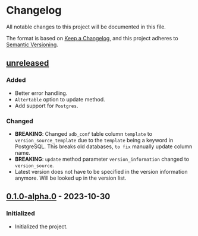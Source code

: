 # Changelog

All notable changes to this project will be documented in this file.

The format is based on [Keep a Changelog](https://keepachangelog.com/en/1.1.0/),
and this project adheres to [Semantic Versioning](https://semver.org/spec/v2.0.0.html).

## [unreleased]

### Added

 - Better error handling.
 - `Altertable` option to update method.
 - Add support for `Postgres`.

### Changed
- **BREAKING**: Changed `adb_conf` table column `template` to `version_source_template` due to the `template` being a keyword in PostgreSQL. This breaks old databases, `to fix` manually update column name.
- **BREAKING**: `update` method parameter `version_information` changed to `version_source`.
 - Latest version does not have to be specified in the version information anymore. Will be looked up in the version list.

## [0.1.0-alpha.0] - 2023-10-30

### Initialized

- Initialized the project.

[unreleased]: https://github.com/w-kuipers/alphadb/compare/v0.1.0...HEAD
[0.1.0-alpha.0]: https://github.com/w-kuipers/alphadb/releases/tag/v0.1.0-alpha0
